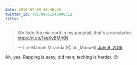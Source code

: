 ```yaml
---
date: 2016-07-09 10:46:35
twitter_id: 751789651543949312
title: ''
---
```


<blockquote class="twitter-tweet"><p lang="en" dir="ltr">We hide the mic cord in my ponytail, that&#39;s a nonstarter.  <a href="https://t.co/1xeXyBMrKN">https://t.co/1xeXyBMrKN</a></p>&mdash; Lin-Manuel Miranda (@Lin_Manuel) <a href="https://twitter.com/Lin_Manuel/status/751773002157723648?ref_src=twsrc%5Etfw">July 9, 2016</a></blockquote>
<script async src="https://platform.twitter.com/widgets.js" charset="utf-8"></script>

Ah, yes. Rapping is easy, old man; teching is harder. 😉 
